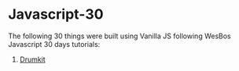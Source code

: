 # Javascript-30 
The following 30 things were built using Vanilla JS following WesBos Javascript 30 days tutorials:

1. [Drumkit](drumkit)
